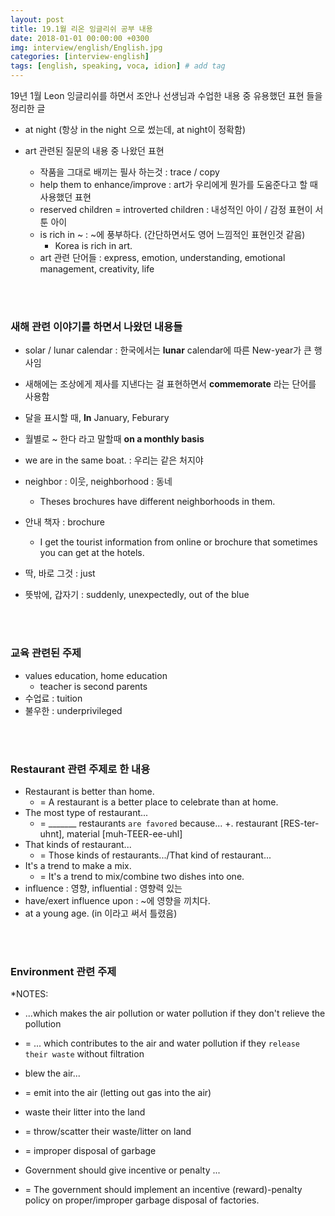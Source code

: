 ```yaml
---
layout: post
title: 19.1월 리온 잉글리쉬 공부 내용
date: 2018-01-01 00:00:00 +0300
img: interview/english/English.jpg
categories: [interview-english] 
tags: [english, speaking, voca, idion] # add tag
---
```


19년 1월 Leon 잉글리쉬를 하면서 조안나 선생님과 수업한 내용 중 유용했던 표현 들을 정리한 글

+ at night (항상 in the night 으로 썼는데, at night이 정확함)

+ art 관련된 질문의 내용 중 나왔던 표현
    + 작품을 그대로 배끼는 필사 하는것 : trace / copy
    + help them to enhance/improve : art가 우리에게 뭔가를 도움준다고 할 때 사용했던 표현
    + reserved children = introverted children : 내성적인 아이 / 감정 표현이 서툰 아이
    + is rich in ~ : ~에 풍부하다. (간단하면서도 영어 느낌적인 표현인것 같음)
        + Korea is rich in art.
    + art 관련 단어들 : express, emotion, understanding, emotional management, creativity, life

<br><br>
  
### 새해 관련 이야기를 하면서 나왔던 내용들  
+ solar / lunar calendar : 한국에서는 **lunar** calendar에 따른 New-year가 큰 행사임
+ 새해에는 조상에게 제사를 지낸다는 걸 표현하면서 **commemorate** 라는 단어를 사용함
+ 달을 표시할 때, **In** January, Feburary
+ 월별로 ~ 한다 라고 말할때 **on a monthly basis**

+ we are in the same boat. : 우리는 같은 처지야
+ neighbor : 이웃, neighborhood : 동네
    + Theses brochures have different neighborhoods in them.
    
+ 안내 책자 : brochure
    + I get the tourist information from online or brochure that sometimes you can get at the hotels.
+ 딱, 바로 그것 : just
+ 뜻밖에, 갑자기 : suddenly, unexpectedly, out of the blue

<br><br>

### 교육 관련된 주제
+ values education, home education
    + teacher is second parents
+ 수업료 : tuition
+ 불우한 : underprivileged 

<br><br>

### Restaurant 관련 주제로 한 내용 
+ Restaurant is better than home.
    + = A restaurant is a better place to celebrate than at home.
+ The most type of restaurant...
    + = _______ restaurants `are favored` because... 
+. restaurant \[RES-ter-uhnt\], material \[muh-TEER-ee-uhl\]
+ That kinds of restaurant...
    + = Those kinds of restaurants.../That kind of restaurant...
+ It's a trend to make a mix.
    + = It's a trend to mix/combine two dishes into one.
+ influence : 영향, influential : 영향력 있는
+ have/exert influence upon : ~에 영향을 끼치다.
+ at a young age. (in 이라고 써서 틀렸음)

<br><br>

### Environment 관련 주제

*NOTES: 
+ ...which makes the air pollution or water pollution if they don't relieve the pollution
+  = ... which contributes to the air and water pollution if they `release their waste` without filtration

+ blew the air...
+ = emit into the air (letting out gas into the air)

+ waste their litter into the land
+ = throw/scatter their waste/litter on land
+ = improper disposal of garbage

+ Government should give incentive or penalty ...
+ = The government should implement an incentive (reward)-penalty policy on proper/improper garbage disposal of factories.